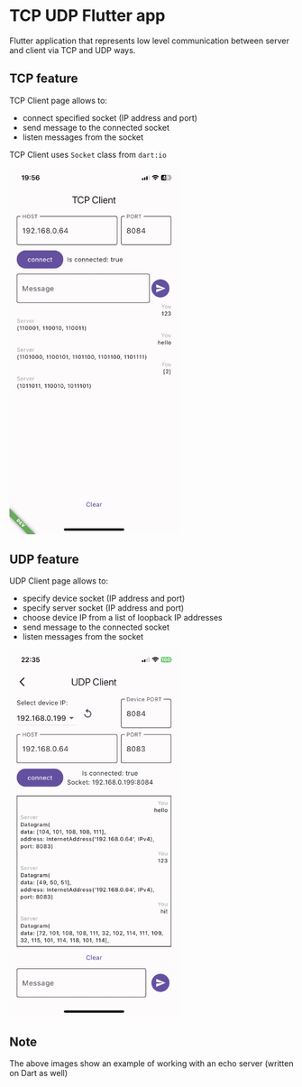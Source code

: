 # TCP UDP Flutter app

Flutter application that represents low level communication between server and client via TCP and UDP ways.

## TCP feature

TCP Client page allows to:

* connect specified socket (IP address and port)
* send message to the connected socket
* listen messages from the socket

TCP Client uses `Socket` class from `dart:io`

<img src="screenshots/screenshoot_tcp.jpeg" alt="drawing" width="300"/>

## UDP feature

UDP Client page allows to:

* specify device socket (IP address and port)
* specify server socket (IP address and port)
* choose device IP from a list of loopback IP addresses
* send message to the connected socket
* listen messages from the socket

<img src="screenshots/screenshoot_udp.jpeg" alt="drawing" width="300"/>

## Note

The above images show an example of working with an echo server (written on Dart as well)
